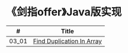 # 《剑指offer》Java版实现

| #    | Title |
| ---- | ----- |
| 03_01 | [Find Duplication In Array](/剑指offer/Java/03_01_DuplicationInArray)       |



